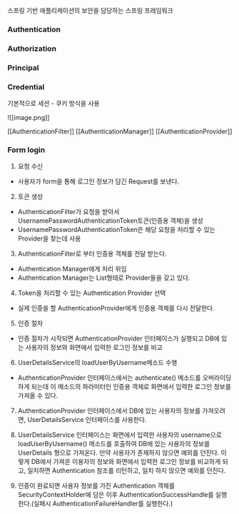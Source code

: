 스프링 기반 애플리케이션의 보안을 담당하는 스프링 프레임워크

### Authentication
### Authorization
### Principal
### Credential

기본적으로 세션 - 쿠키 방식을 사용

![[image.png]]

[[AuthenticationFilter]]
[[AuthenticationManager]]
[[AuthenticationProvider]]


### Form login

1. 요청 수신

- 사용자가 form을 통해 로그인 정보가 담긴 Request를 보낸다.

2. 토큰 생성

- AuthenticationFilter가 요청을 받아서 UsernamePasswordAuthenticationToken토큰(인증용 객체)을 생성
- UsernamePasswordAuthenticationToken은 해당 요청을 처리할 수 있는 Provider을 찾는데 사용

3. AuthenticationFilter로 부터 인증용 객체를 전달 받는다.

- Authentication Manager에게 처리 위임
- Authentication Manager는 List형태로 Provider들을 갖고 있다.

4. Token을 처리할 수 있는 Authentication Provider 선택

- 실제 인증을 할 AuthenticationProvider에게 인증용 객체를 다시 전달한다.

5. 인증 절차

- 인증 절차가 시작되면 AuthenticationProvider 인터페이스가 실행되고 DB에 있는 사용자의 정보와 화면에서 입력한 로그인 정보를 비교

6. UserDetailsService의 loadUserByUsername메소드 수행

- AuthenticationProvider 인터페이스에서는 authenticate() 메소드를 오버라이딩 하게 되는데 이 메소드의 파라미터인 인증용 객체로 화면에서 입력한 로그인 정보를 가져올 수 있다.

7. AuthenticationProvider 인터페이스에서 DB에 있는 사용자의 정보를 가져오려면, UserDetailsService 인터페이스를 사용한다.

8. UserDetailsService 인터페이스는 화면에서 입력한 사용자의 username으로 loadUserByUsername() 메소드를 호출하여 DB에 있는 사용자의 정보를 UserDetails 형으로 가져온다. 만약 사용자가 존재하지 않으면 예외를 던진다. 이렇게 DB에서 가져온 이용자의 정보와 화면에서 입력한 로그인 정보를 비교하게 되고, 일치하면 Authentication 참조를 리턴하고, 일치 하지 않으면 예외를 던진다.

9. 인증이 완료되면 사용자 정보를 가진 Authentication 객체를 SecurityContextHolder에 담은 이후 AuthenticationSuccessHandle를 실행한다.(실패시 AuthenticationFailureHandler를 실행한다.)